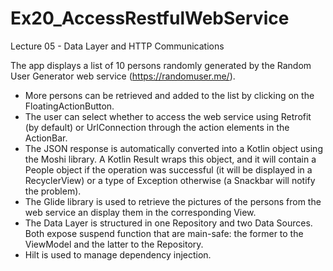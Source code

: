 # Ex20_AccessRestfulWebService
Lecture 05 - Data Layer and HTTP Communications

The app displays a list of 10 persons randomly generated by the Random User Generator web service (https://randomuser.me/).
- More persons can be retrieved and added to the list by clicking on the FloatingActionButton.
- The user can select whether to access the web service using Retrofit (by default) or UrlConnection through the action elements in the ActionBar.
- The JSON response is automatically converted into a Kotlin object using the Moshi library. A Kotlin Result wraps this object, and it will contain a People object if the operation was successful (it will be displayed in a RecyclerView) or a type of Exception otherwise (a Snackbar will notify the problem). 
- The Glide library is used to retrieve the pictures of the persons from the web service an display them in the corresponding View.
- The Data Layer is structured in one Repository and two Data Sources. Both expose suspend function that are main-safe: the former to the ViewModel and the latter to the Repository.
- Hilt is used to manage dependency injection.
